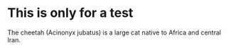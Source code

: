 # This is only for a test 
The cheetah (Acinonyx jubatus) is a large cat native to Africa and central Iran.
